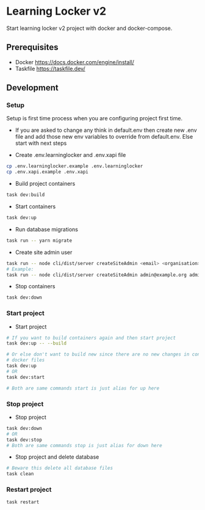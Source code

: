 # Learning Locker v2

Start learning locker v2 project with docker and docker-compose.

## Prerequisites

- Docker <https://docs.docker.com/engine/install/>
- Taskfile <https://taskfile.dev/>

## Development

### Setup

Setup is first time process when you are configuring project first time.

- If you are asked to change any think in default.env then create new .env file and
  add those new env variables to override from default.env. Else start with next steps

- Create .env.learninglocker and .env.xapi file

```bash
cp .env.learninglocker.example .env.learninglocker
cp .env.xapi.example .env.xapi
```

- Build project containers

```bash
task dev:build
```

- Start containers

```bash
task dev:up
```

- Run database migrations

```bash
task run -- yarn migrate
```

- Create site admin user

```bash
task run -- node cli/dist/server createSiteAdmin <email> <organisation> <password>
# Example:
task run -- node cli/dist/server createSiteAdmin admin@example.org admin Admin@123456
```

- Stop containers

```bash
task dev:down
```

### Start project

- Start project

```bash
# If you want to build containers again and then start project
task dev:up -- --build

# Or else don't want to build new since there are no new changes in containers
# docker files
task dev:up
# OR
task dev:start

# Both are same commands start is just alias for up here
```

### Stop project

- Stop project

```bash
task dev:down
# OR
task dev:stop
# Both are same commands stop is just alias for down here
```

- Stop project and delete database

```bash
# Beware this delete all database files
task clean
```

### Restart project

```bash
task restart
```
